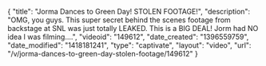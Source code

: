 {
    "title": "Jorma Dances to Green Day! STOLEN FOOTAGE!",
    "description": "OMG, you guys. This super secret behind the scenes footage from backstage at SNL was just totally LEAKED. This is a BIG DEAL! Jorm had NO idea I was filming....",
    "videoid": "149612",
    "date_created": "1396559759",
    "date_modified": "1418181241",
    "type": "captivate",
    "layout": "video",
    "url": "\/v\/jorma-dances-to-green-day-stolen-footage\/149612"
}